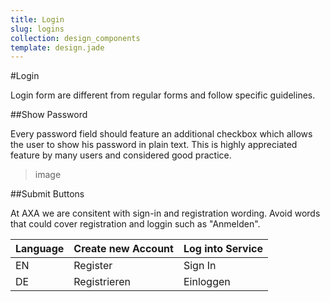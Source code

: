 ```yaml
---
title: Login
slug: logins
collection: design_components
template: design.jade
---
```


#Login

Login form are different from regular forms and follow specific guidelines.

##Show Password

Every password field should feature an additional checkbox which allows the user to show his password in plain text. This is highly appreciated feature by many users and considered good practice.

>image

##Submit Buttons

At AXA we are consitent with sign-in and registration wording. Avoid words that could cover registration and loggin such as "Anmelden".

|Language |Create new Account | Log into Service | 
|---|-----|-----|
|EN |Register |Sign In |
|DE | Registrieren  | Einloggen |
